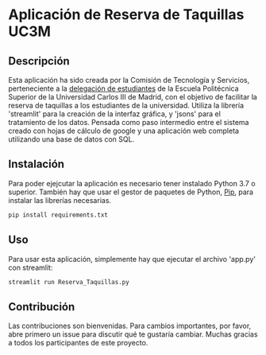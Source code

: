 # Aplicación de Reserva de Taquillas UC3M

## Descripción

Esta aplicación ha sido creada por la Comisión de Tecnología y Servicios, perteneciente a la [delegación de estudiantes](https://delegacion.uc3m.es/home/eps/) de la Escuela Politécnica Superior de la Universidad Carlos III de Madrid, con el objetivo de facilitar la reserva de taquillas a los estudiantes de la universidad.
Utiliza la librería 'streamlit' para la creación de la interfaz gráfica, y 'jsons' para el tratamiento de los datos.
Pensada como paso intermedio entre el sistema creado con hojas de cálculo de google y una aplicación web completa utilizando una base de datos con SQL.

## Instalación
Para poder ejejcutar la aplicación es necesario tener instalado Python 3.7 o superior.
También hay que usar el gestor de paquetes de Python, [Pip](https://pip.pypa.io/en/stable/), para instalar las librerías necesarias.
```bash
pip install requirements.txt
```

## Uso
Para usar esta aplicación, simplemente hay que ejecutar el archivo 'app.py' con streamlit:
```bash
streamlit run Reserva_Taquillas.py
```

## Contribución
Las contribuciones son bienvenidas. Para cambios importantes, por favor, abre primero un issue para discutir qué te gustaría cambiar.
Muchas gracias a todos los participantes de este proyecto.

